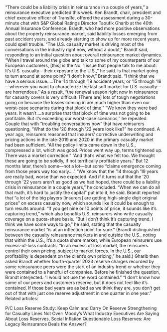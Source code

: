 “There could be a liability crisis in reinsurance in a couple of years,” a reinsurance executive predicted this week.
Ken Brandt, chair, president and chief executive officer of TransRe, offered the assessment during a 30-minute chat with S&P Global Ratings Director Taoufik Gharib at the 40th Annual Insurance Conference. Brandt, who had more positive observations about the property reinsurance market, said liability losses emerging from past accident years, and already starting to show up for more recent years, could spell trouble.
“The U.S. casualty market is driving most of the conversations in the industry right now, without a doubt,” Brandt said, responding to an initial question about overall reinsurance market dynamics. “When I travel around the globe and talk to some of my counterparts of our European customers, [this] is the No. 1 issue that people talk to me about: It’s U.S. casualty—their exposure to the U.S.,” he said.
Is that market going to turn around at some point?
“I don’t know,” Brandt said. “I think that we have a serious issue…..The ’14 through ’19 accident years, or ’15 through ’18—wherever you want to characterize the last soft market for U.S. casualty—are horrendous.”
As a result, “the renewal season right now in reinsurance for casualty covers is very difficult. [There are] lots of tough negotiations going on because the losses coming in are much higher than even our worst-case scenarios during that block of time.”
“We knew they were bad years. It wasn’t….a surprise that that block of time was not going to be profitable. But it’s exceeding our worst-case scenarios,” he repeated.
Couple that with “troubling conversations now” that have reinsurers questioning, “What do the ’20 through ’22 years look like?” he continued. A year ago, reinsurers reasoned that insurers’ corrective underwriting and pricing actions in the late-2019 and 2020 in the primary casualty market had been sufficient. “All the policy limits came down in the U.S., compressed a lot, which was good. Prices went way up, terms tightened up. There was a market correction.”
“And that’s what we felt too. We thought these are going to be solidly, if not terrifically profitable years.” But 12 months later, there’s some—not a lot—but some “claims emergence coming from those years way too early….”
“We know that the ’14 through ’19 years are really bad, worse than we expected. And if it turns out that the ’20 through ’22 years aren’t as good as we had hoped, there could be a liability crisis in reinsurance in a couple years,” he concluded. “When we can do all that math, it’s hard to justify the capital” put into it, he said.
Brandt reported that “a lot of the big players [insurers] are getting high-single digit original prices” on excess casualty now, which sounds like it could be enough to turn results around. “If you get nine or 10 points of price, it sounds like it’s capturing trend,” which also benefits U.S. reinsurers who write casualty coverage on a quota-share basis. “But I don’t think it’s capturing trend. I think we have some ways to go,” he said, stating that the casualty reinsurance market “is at an inflection point for sure.”
(Brandt distinguished between the casualty reinsurance markets in and outside the U.S., noting that within the U.S., it’s a quota share market, while European reinsurers use excess-of-loss contracts. “In an excess of loss market, the reinsurers control their own pricing, subject to market forces. In the U.S., our profitability is dependent on the client’s own pricing,” he said.)
Gharib then asked Brandt whether fourth-quarter 2023 reserve charges recorded by some reinsurance peers were the start of an industry trend or whether they were contained to a handful of companies.
Before he finished the question, Brandt interjected. “I would not use the word contained.”
“I don’t know how some of our peers and customers reserve, but it does not feel like it’s contained. If those bad years are as bad as we think they are, you don’t get out of that with just one reserve adjustment in one quarter in one year.”
Related articles:

P/C Loss Reserve Study: Keep Calm and Carry On
Reserve Strengthening for Casualty Lines Not Over: Moody’s
What Industry Executives Are Saying About Loss Reserves, Social Inflation
Questionable Loss Reserves: Are Legacy Reinsurance Deals the Answer?